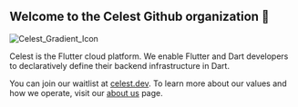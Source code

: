 ## Welcome to the Celest Github organization 👋

![Celest_Gradient_Icon](https://github.com/celest-dev/.github/assets/17932473/880aff87-b4ab-4a61-9eb3-a18601ebf0a9)


Celest is the Flutter cloud platform. We enable Flutter and Dart developers to declaratively define their backend infrastructure in Dart.

You can join our waitlist at [celest.dev](https://celest.dev). To learn more about our values and how we operate, visit our [about us](https://celest.dev/about-us/) page.
